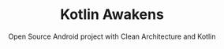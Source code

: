 ---
title: Kotlin Awakens
subtitle: Open Source Android project with Clean Architecture and Kotlin
image: "../imgs/swkotlin.gif"
link: https://github.com/HugoMatilla/StarWars-TheKotlinAwakens
buttonTitle: VISIT PROJECT
priority: 2
badges: [android]
categories: [projects, open]
--- 